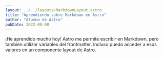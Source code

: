 ```yaml
---
layout: ../../layouts/MarkdownLayout.astro
title: "Aprendiendo sobre Markdown en Astro"
author: "Alumno de Astro"
pubDate: 2022-08-08
---
```


¡He aprendido mucho hoy! Astro me permite escribir en Markdown, pero también utilizar variables del frontmatter. Incluso puedo acceder a esos valores en un componente layout de Astro.

